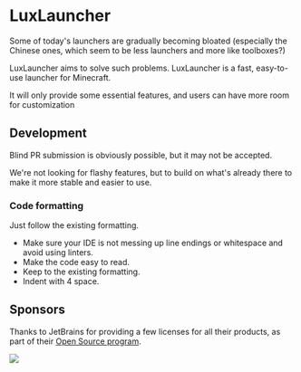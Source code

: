 # LuxLauncher

Some of today's launchers are gradually becoming bloated
(especially the Chinese ones, which seem to be less launchers and more like toolboxes?)

LuxLauncher aims to solve such problems.
LuxLauncher is a fast, easy-to-use launcher for Minecraft.

It will only provide some essential features, and users can have more room for customization

## Development

Blind PR submission is obviously possible, but it may not be accepted.

We're not looking for flashy features, but to build on what's already there to make it more stable and easier to use.

### Code formatting

Just follow the existing formatting.

* Make sure your IDE is not messing up line endings or whitespace and avoid using linters.
* Make the code easy to read.
* Keep to the existing formatting.
* Indent with 4 space.

## Sponsors

Thanks to JetBrains for providing a few licenses for all their products, as part of their [Open Source program](https://www.jetbrains.com/opensource/).

![](https://resources.jetbrains.com/storage/products/company/brand/logos/jb_beam.svg)